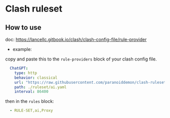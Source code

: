 # Clash ruleset

## How to use

doc: https://lancellc.gitbook.io/clash/clash-config-file/rule-provider

- example:

copy and paste this to the `rule-providers` block of your clash config file.

```yaml
  ChatGPT:
    type: http
    behavior: classical
    url: "https://raw.githubusercontent.com/paranoiddemon/clash-ruleset/main/ruleset/ai.yaml"
    path: ./ruleset/ai.yaml
    interval: 86400
```

then in the `rules` block:

```yaml
  - RULE-SET,ai,Proxy
```


